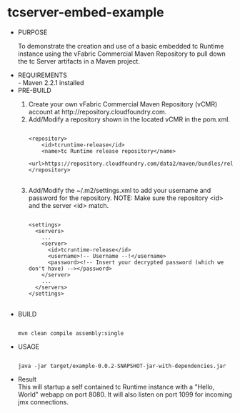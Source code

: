 tcserver-embed-example
======================
<ul>
<li> PURPOSE </li>

To demonstrate the creation and use of a basic embedded tc Runtime instance using the vFabric Commercial Maven Repository to pull down the tc Server artifacts in a Maven project.

<li>REQUIREMENTS</li>
- Maven 2.2.1 installed

<li>PRE-BUILD</li>
<ol>
  <li> Create your own vFabric Commercial Maven Repository (vCMR) account at http://repository.cloudfoundry.com.</li>
  <li> Add/Modify a repository shown in the located vCMR in the pom.xml.</li>
<pre>
<code>
&lt;repository&gt;
	&lt;id&gt;tcruntime-release&lt;/id&gt;
	&lt;name&gt;tc Runtime release repository&lt;/name&gt;
	&lt;url&gt;https://repository.cloudfoundry.com/data2/maven/bundles/release&lt;/url&gt;
&lt;/repository&gt;
</code>
</pre>
  <li> Add/Modify the ~/.m2/settings.xml to add your username and password for the repository. 
NOTE: Make sure the repository &lt;id&gt; and the server &lt;id&gt; match.</li>
<pre>
<code>
&lt;settings&gt;
  &lt;servers&gt;
  	...
    &lt;server&gt;
      &lt;id&gt;tcruntime-release&lt;/id&gt;
      &lt;username&gt;!-- Username --!&lt;/username&gt;
      &lt;password&gt;&lt;!-- Insert your decrypted password (which we don't have) --&gt;&lt;/password&gt;
    &lt;/server&gt;
    ...
  &lt;/servers&gt;
&lt;/settings&gt;
</code>
</pre>
</ol>
<li> BUILD </li>
<pre><code>
mvn clean compile assembly:single
</code></pre>

<li> USAGE</li>
<pre><code>
java -jar target/example-0.0.2-SNAPSHOT-jar-with-dependencies.jar 
</code></pre>

<li> Result</li>
This will startup a self contained tc Runtime instance with a "Hello, World" webapp on port 8080. It will also listen on port 1099 for incoming jmx connections.
</ul>
